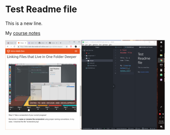 # Test Readme file

This is a new line.

My [course notes](./notes.txt)

![Atom editor](./images/screenshot-test.png)
